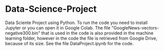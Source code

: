 # Data-Science-Project
Data Sciente Project using Python. To run the code you need to install Jupyter or you can open it in Google Colab. The file "GoogleNews-vectors-negative300.bin" that is used in the code is also provided in the machine learning folder, however in the code the file is retrieved from Google Drive, because of its size. See the file DataProject.ipynb for the code.

